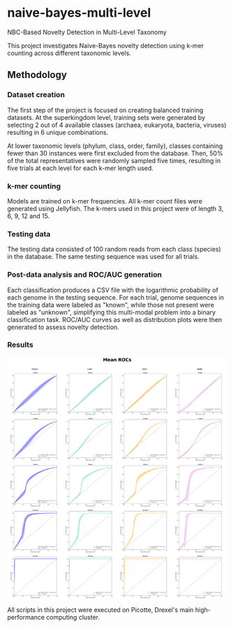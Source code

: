 # naive-bayes-multi-level
NBC-Based Novelty Detection in Multi-Level Taxonomy

This project investigates Naive-Bayes novelty detection using k-mer counting across different taxonomic levels. 

## Methodology

### Dataset creation
The first step of the project is focused on creating balanced training datasets. At the superkingdom level, training sets were generated by selecting 2 out of 4 available classes (archaea, eukaryota, bacteria, viruses) resulting in 6 unique combinations.

At lower taxonomic levels (phylum, class, order, family), classes containing fewer than 30 instances were first excluded from the database. Then, 50% of the total representatives were randomly sampled five times, resulting in five trials at each level for each k-mer length used.

### k-mer counting

Models are trained on k-mer frequencies. All k-mer count files were generated using Jellyfish. The k-mers used in this project were of length 3, 6, 9, 12 and 15. 

### Testing data

The testing data consisted of 100 random reads from each class (species) in the database. The same testing sequence was used for all trials.

### Post-data analysis and ROC/AUC generation

Each classification produces a CSV file with the logarithmic probability of each genome in the testing sequence. For each trial, genome sequences in the training data were labeled as "known", while those not present were labeled as "unknown", simplifying this multi-modal problem into a binary classification task. ROC/AUC curves as well as distribution plots were then generated to assess novelty detection.

### Results

![plot](https://github.com/Key0007/naive-bayes-multi-level/blob/d7886cc96d66296b7eb64773d2bf2eb087ff8e14/lower-level-classification/results/mean_roc_all.png)

All scripts in this project were executed on Picotte, Drexel's main high-performance computing cluster.






